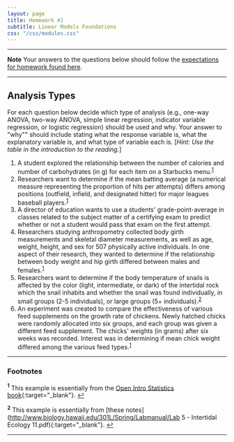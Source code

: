 ```yaml
---
layout: page
title: Homework #1
subtitle: Linear Models Foundations
css: "/css/modules.css"
---
```


----

<div class="alert alert-warning">
  <strong>Note</strong> Your answers to the questions below should follow the <a href="../../resources/hwformat" target="_blank">expectations for homework found here</a>.
</div>

----

## Analysis Types
For each question below decide which type of analysis (e.g., one-way ANOVA, two-way ANOVA, simple linear regression, indicator variable regression, or logistic regression) should be used and why.  Your answer to "why"" should include stating what the response variable is, what the explanatory variable is, and what type of variable each is. [*Hint: Use the table in the introduction to the reading.*]

1. A student explored the relationship between the number of calories and number of carbohydrates (in g) for each item on a Starbucks menu.<sup id="a1">[1](#f1)</sup>
1. Researchers want to determine if the mean batting average (a numerical measure representing the proportion of hits per attempts) differs among positions (outfield, infield, and designated hitter) for major leagues baseball players.<sup id="a1">[1](#f1)</sup>
1. A director of education wants to use a students' grade-point-average in classes related to the subject matter of a certifying exam to predict whether or not a student would pass that exam on the first attempt.
1. Researchers studying anthropometry collected body girth measurements and skeletal diameter measurements, as well as age, weight, height, and sex for 507 physically active individuals.  In one aspect of their research, they wanted to determine if the relationship between body weight and hip girth differed between males and females.<sup id="a1">[1](#f1)</sup>
1. Researchers want to determine if the body temperature of snails is affected by the color (light, intermediate, or dark) of the intertidal rock which the snail inhabits and whether the snail was found individually, in small groups (2-5 individuals), or large groups (5+ individuals).<sup id="a2">[2](#f2)</sup>
1. An experiment was created to compare the effectiveness of various feed supplements on the growth rate of chickens.  Newly hatched chicks were randomly allocated into six groups, and each group was given a different feed supplement.  The chicks' weights (in grams) after six weeks was recorded.  Interest was in determining if mean chick weight differed among the various feed types.<sup id="a1">[1](#f1)</sup>

----

### Footnotes

<b id="f1"><sup>1</sup></b> This example is essentially from the [Open Intro Statistics book](http://www.openintro.org/stat/index.php){:target="_blank"}. [↩](#a1)

<b id="f2"><sup>2</sup></b> This example is essentially from [these notes](http://www.biology.hawaii.edu/301L/Spring/Labmanual/Lab 5 - Intertidal Ecology 11.pdf){:target="_blank"}. [↩](#a2)

----
